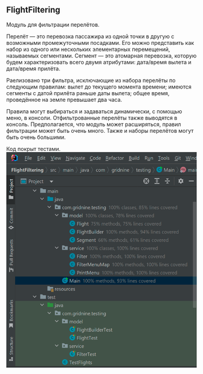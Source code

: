 ## FlightFiltering

Модуль для фильтрации перелётов.

Перелёт — это перевозка пассажира из одной точки в другую с возможными промежуточными посадками. Его можно представить как набор из одного или нескольких элементарных перемещений, называемых сегментами. 
Сегмент — это атомарная перевозка, которую будем характеризовать всего двумя атрибутами: дата/время вылета и дата/время прилёта.

Раелизовано три фильтра, исключающие из набора перелёты по следующим правилам:
вылет до текущего момента времени;
имеются сегменты с датой прилёта раньше даты вылета;
общее время, проведённое на земле превышает два часа.

Правила могут выбираться и задаваться динамически, с помощью меню, в консоли. Отфильтрованные перелёты также выводятся в консоль.
Предполагается, что модуль может расширяться, правил фильтрации может быть очень много. 
Также и наборы перелётов могут быть очень большими. 

Код покрыт тестами. 
![скриншот, покрытие кода тестами](src/main/resources/FlightFilterTests.png)
